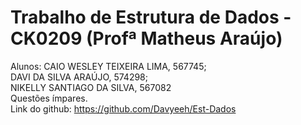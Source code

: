# Trabalho de Estrutura de Dados - CK0209 (Profª Matheus Araújo)
Alunos: CAIO WESLEY TEIXEIRA LIMA, 567745;<br/>
        DAVI DA SILVA ARAÚJO, 574298;<br/>
        NIKELLY SANTIAGO DA SILVA, 567082<br/>
Questões ímpares.<br/>
Link do github: https://github.com/Davyeeh/Est-Dados
